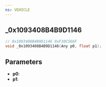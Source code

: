 ```yaml
---
ns: VEHICLE
---
```

## _0x1093408B4B9D1146

```c
// 0x1093408B4B9D1146 0xF30C566F
void _0x1093408B4B9D1146(Any p0, float p1);
```


## Parameters
* **p0**: 
* **p1**: 

